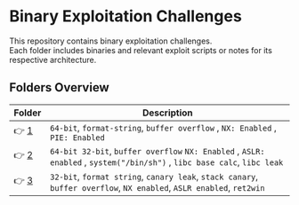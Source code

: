 ﻿# Binary Exploitation Challenges

This repository contains binary exploitation challenges.  
Each folder includes binaries and relevant exploit scripts or notes for its respective architecture.

## Folders Overview

| Folder      | Description                                                                                                              |
| ----------- | ------------------------------------------------------------------------------------------------------------------------ |
| 👉 [1](./1/) | `64-bit`, `format-string`, `buffer overflow` , `NX: Enabled` , `PIE: Enabled`                                            |
| 👉 [2](./2/) | `64-bit 32-bit`, `buffer overflow` `NX: Enabled` , `ASLR: enabled` , `system("/bin/sh")` , `libc base calc`, `libc leak` |
| 👉 [3](./3/) | `32-bit`, `format string`, `canary leak`, `stack canary`, `buffer overflow`, `NX enabled`, `ASLR enabled`, `ret2win`     |
